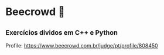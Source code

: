 # Beecrowd 🐝
## <sub>Exercícios dividos em C++ e Python</sub>

Profile:
https://www.beecrowd.com.br/judge/pt/profile/808450 
